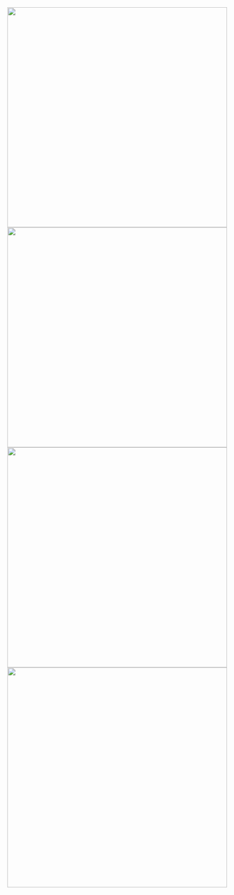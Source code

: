 <img src="https://user-images.githubusercontent.com/65696284/110276484-d332a400-7f98-11eb-90ac-dcaa5786bcff.png" width="500">
<img src="https://user-images.githubusercontent.com/65696284/110277414-d464d080-7f9a-11eb-9d4a-0622daea95ff.png" width="500">
<img src="https://user-images.githubusercontent.com/65696284/110277545-12fa8b00-7f9b-11eb-9fe5-e0d93d332080.png" width="500">
<img src="https://user-images.githubusercontent.com/65696284/110277598-332a4a00-7f9b-11eb-9d36-2ac188f7c87f.png" width="500">
